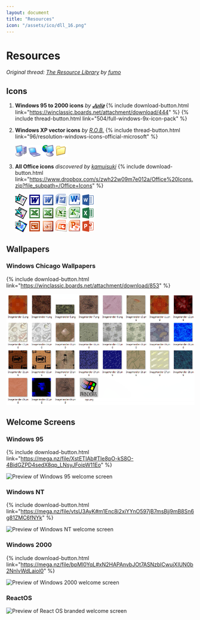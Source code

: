 ```yaml
---
layout: document
title: "Resources"
icon: "/assets/ico/dll_16.png"
---
```


# Resources

*Original thread: [The Resource Library](https://winclassic.boards.net/thread/756/resource-library) by [fumo](https://winclassic.boards.net/user/2332)*

<!--more-->

## Icons

1. **Windows 95 to 2000 icons**
    *by [𝑱𝒖𝒍𝒊𝒂](https://winclassic.boards.net/user/1965)*
    {% include download-button.html link="https://winclassic.boards.net/attachment/download/444" %}
    {% include thread-button.html link="504/full-windows-9x-icon-pack" %}

2. **Windows XP vector icons**
    *by [R.O.B.](https://winclassic.boards.net/user/1)*
    {% include thread-button.html link="96/resolution-windows-icons-official-microsoft" %}

    <div class="icon-grid">
    <img src="/assets/ico/xp_svg/computer_32.png" alt="">
    <img src="/assets/ico/xp_svg/laptop_32.png" alt="">
    <img src="/assets/ico/xp_svg/network_32.png" alt="">
    <img src="/assets/ico/xp_svg/folder_32.png" alt="">
    </div>

3. **All Office icons**
    *discovered by [kamuisuki](https://winclassic.boards.net/user/1339)*
    {% include download-button.html link="https://www.dropbox.com/s/zwh22w09m7e012a/Office%20Icons.zip?file_subpath=/Office+Icons" %}

    <div class="icon-grid">
    <img src="/assets/ico/office/97_word_32.png" alt="">
    <img src="/assets/ico/office/2000_word_32.png" alt="">
    <img src="/assets/ico/office/2003_word_32.png" alt="">
    <img src="/assets/ico/office/2007_word_32.png" alt="">
    <img src="/assets/ico/office/2010_word_32.png" alt="">
    <img src="/assets/ico/office/2013_word_32.png" alt="">
    <br>
    <img src="/assets/ico/office/97_excel_32.png" alt="">
    <img src="/assets/ico/office/2000_excel_32.png" alt="">
    <img src="/assets/ico/office/2003_excel_32.png" alt="">
    <img src="/assets/ico/office/2007_excel_32.png" alt="">
    <img src="/assets/ico/office/2010_excel_32.png" alt="">
    <img src="/assets/ico/office/2013_excel_32.png" alt="">
    <br>
    <img src="/assets/ico/office/97_powerpoint_32.png" alt="">
    <img src="/assets/ico/office/2000_powerpoint_32.png" alt="">
    <img src="/assets/ico/office/2003_powerpoint_32.png" alt="">
    <img src="/assets/ico/office/2007_powerpoint_32.png" alt="">
    <img src="/assets/ico/office/2010_powerpoint_32.png" alt="">
    <img src="/assets/ico/office/2013_powerpoint_32.png" alt="">
    </div>


## Wallpapers

### Windows Chicago Wallpapers
{% include download-button.html link="https://winclassic.boards.net/attachment/download/853" %}

![Preview of wallpapers](/assets/img/windows-chicago-wallpaper-preview.png)

## Welcome Screens

### Windows 95

{% include download-button.html link="https://mega.nz/file/XstETIAb#TIe8pO-kS8O-4BidGZPD4sedX8qp_LNsyJFoipW11Eo" %}

![Preview of Windows 95 welcome screen](https://cdn.discordapp.com/attachments/749367116591005856/779520752923312138/image.png)

### Windows NT

{% include download-button.html link="https://mega.nz/file/vtsU3AyK#m1Enc8i2xiYYnO597jB7msBjj9mB8Sn6g81ZMC6fNYk" %}

![Preview of Windows NT welcome screen](https://cdn.discordapp.com/attachments/749367116591005856/779520972926615582/image.png)

### Windows 2000

{% include download-button.html link="https://mega.nz/file/bpMl0YqL#xN2HAPAnvbJOt7ASNzblCwujXIUN0b2NnlvWdLaiol0" %}

![Preview of Windows 2000 welcome screen](https://cdn.discordapp.com/attachments/749367116591005856/779520878810759178/image.png)

### ReactOS

<img src="https://media.discordapp.net/attachments/749367116591005856/786749265967185940/unknown.png" alt="Preview of React OS branded welcome screen">
